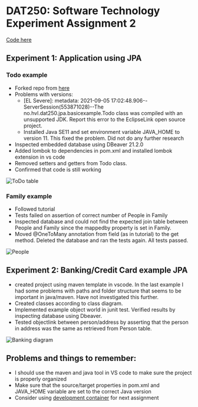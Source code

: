 # DAT250: Software Technology Experiment Assignment 2

[Code here](https://github.com/andlekbra/dat250-expass2-jpa-examples)

## Experiment 1: Application using JPA

### Todo example

- Forked repo from [here](https://github.com/timKraeuter/dat250-jpa-example)
- Problems with versions:
  - [EL Severe]: metadata: 2021-09-05 17:02:48.906--ServerSession(553871028)--The no.hvl.dat250.jpa.basicexample.Todo class was compiled with an unsupported JDK. Report this error to the EclipseLink open 
source project.
  - Installed Java SE11 and set environment variable JAVA_HOME to version 11. This fixed the problem. Did not do any further research
- Inspected embedded database using DBeaver 21.2.0
- Added lombok to dependencies in pom.xml and installed lombok extension in vs code
- Removed setters and getters from Todo class.
- Confirmed that code is still working

![ToDo table](Screenshots\DatabaseToDo.JPG)

### Family example
- Followed tutorial
- Tests failed on assertion of correct number of People in Family
- Inspected database and could not find the expected join table between People and Family since the mappedby property is set in Family.
- Moved @OneToMany annotation from field (as in tutorial) to the get method. Deleted the database and ran the tests again. All tests passed.

![People](Screenshots\PeopleDiagram.JPG)

## Experiment 2: Banking/Credit Card example JPA
- created project using maven template in vscode. In the last example I had some problems with paths and folder structure that seems to be important in java/maven. Have not investigated this further.
- Created classes according to class diagram.
- Implemented example object world in junit test. Verified results by inspecting database using Dbeaver.
- Tested objectlink between person/address by asserting that the person in address was the same as retrieved from Person table.

![Banking diagram](Screenshots\BankingDiagram.JPG)

## Problems and things to remember:
- I should use the maven and java tool in VS code to make sure the project is properly organized
- Make sure that the source/target properties in pom.xml and JAVA_HOME variable are set to the correct Java version
- Consider using [development container](https://github.com/microsoft/vscode-remote-try-java) for next assignment